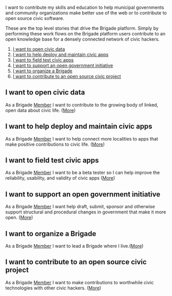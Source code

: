 I want to contribute my skills and education to help municipal governments and community organizations make better use of the web or to contribute to open source civic software.

These are the top level stories that drive the Brigade platform. Simply by performing these work flows on the Brigade platform users contribute to an open knowledge base for a densely connected network of civic hackers.

1. <a href="#data">I want to open civic data</a>
2. <a href="#apps">I want to help deploy and maintain civic apps</a>
3. <a href="test">I want to field test civic apps</a>
4. <a href="#ogi">I want to support an open government initiative</a>
5. <a href="#brigade">I want to organize a Brigade</a>
6. <a href="#opensource">I want to contribute to an open source civic project</a> 

## <a name="data"/>I want to open civic data
As a Brigade [Member](member.md) I want to contribute to the growing body of linked, open data about civic life. ([More](open_civic_data.md))
## <a name="apps"/>I want to help deploy and maintain civic apps
As a Brigade [Member](member.md) I want to help connect more localities to apps that make positive contributions to civic life. ([More](deploy_maintain_civic_apps.md))
## <a name="test"/>I want to field test civic apps<a/>
As a Brigade [Member](member.md) I want to be a beta tester so I can help improve the reliability, usability, and validity of civic apps ([More](test_civic_apps.md))
## <a name="ogi"/>I want to support an open government initiative
As a Brigade [Member](member.md) I want help draft, submit, sponsor and otherwise support structural and procedural changes in government that make it more open. ([More](support_open_government_initiative.md))
## <a name="brigade"/>I want to organize a Brigade
As a Brigade [Member](member.md) I want to lead a Brigade where I live.([More](organize_brigade.md))
## <a name="opensource"/>I want to contribute to an open source civic project
As a Brigade [Member](member.md) I want to make contributions to worthwhile civic technologies with other civic hackers. ([More](contribute_open_source.md))